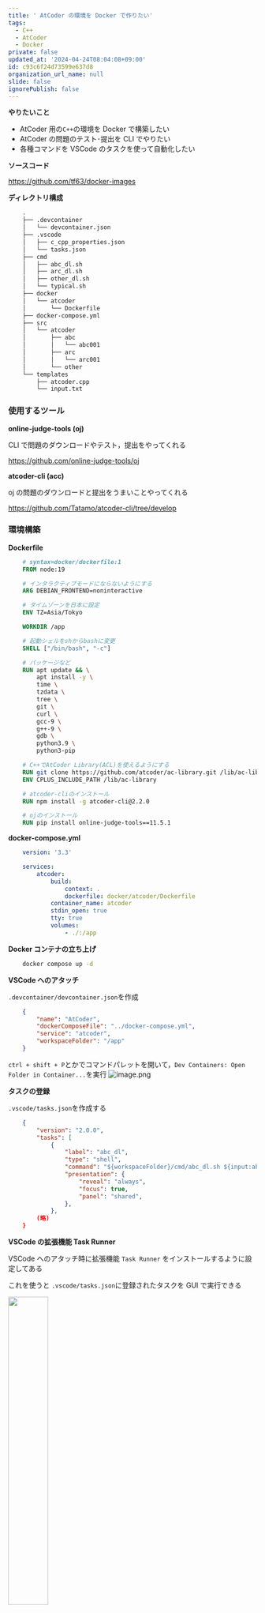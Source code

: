 ```yaml
---
title: ' AtCoder の環境を Docker で作りたい'
tags:
  - C++
  - AtCoder
  - Docker
private: false
updated_at: '2024-04-24T08:04:08+09:00'
id: c93c6f24d73599e637d8
organization_url_name: null
slide: false
ignorePublish: false
---
```

**やりたいこと**

- AtCoder 用の`C++`の環境を Docker で構築したい
- AtCoder の問題のテスト･提出を CLI でやりたい
- 各種コマンドを VSCode のタスクを使って自動化したい

**ソースコード**

https://github.com/tf63/docker-images

**ディレクトリ構成**

```bash
    .
    ├── .devcontainer
    │   └── devcontainer.json
    ├── .vscode
    │   ├── c_cpp_properties.json
    │   └── tasks.json
    ├── cmd
    │   ├── abc_dl.sh
    │   ├── arc_dl.sh
    │   ├── other_dl.sh
    │   └── typical.sh
    ├── docker
    │   └── atcoder
    │       └── Dockerfile
    ├── docker-compose.yml
    ├── src
    │   └── atcoder
    │       ├── abc
    │       │   └── abc001
    │       ├── arc
    │       │   └── arc001
    │       └── other
    └── templates
        ├── atcoder.cpp
        └── input.txt
```

### 使用するツール

**online-judge-tools (oj)**

CLI で問題のダウンロードやテスト，提出をやってくれる

https://github.com/online-judge-tools/oj

**atcoder-cli (acc)**

oj の問題のダウンロードと提出をうまいことやってくれる

https://github.com/Tatamo/atcoder-cli/tree/develop

### 環境構築

**Dockerfile**
```Dockerfile
    # syntax=docker/dockerfile:1
    FROM node:19

    # インタラクティブモードにならないようにする
    ARG DEBIAN_FRONTEND=noninteractive

    # タイムゾーンを日本に設定
    ENV TZ=Asia/Tokyo

    WORKDIR /app

    # 起動シェルをshからbashに変更
    SHELL ["/bin/bash", "-c"]

    # パッケージなど
    RUN apt update && \
        apt install -y \
        time \
        tzdata \
        tree \
        git \
        curl \
        gcc-9 \
        g++-9 \
        gdb \
        python3.9 \
        python3-pip

    # C++でAtCoder Library(ACL)を使えるようにする
    RUN git clone https://github.com/atcoder/ac-library.git /lib/ac-library
    ENV CPLUS_INCLUDE_PATH /lib/ac-library

    # atcoder-cliのインストール
    RUN npm install -g atcoder-cli@2.2.0

    # ojのインストール
    RUN pip install online-judge-tools==11.5.1
```

**docker-compose.yml**
```docker-compose.yml
    version: '3.3'

    services:
        atcoder:
            build:
                context: .
                dockerfile: docker/atcoder/Dockerfile
            container_name: atcoder
            stdin_open: true
            tty: true
            volumes:
                - ./:/app
```

**Docker コンテナの立ち上げ**

```bash
    docker compose up -d
```

**VSCode へのアタッチ**

`.devcontainer/devcontainer.json`を作成
```devcontainer.json
    {
        "name": "AtCoder",
        "dockerComposeFile": "../docker-compose.yml",
        "service": "atcoder",
        "workspaceFolder": "/app"
    }
```

`ctrl + shift + P`とかでコマンドパレットを開いて，`Dev Containers: Open Folder in Container...`を実行
![image.png](https://qiita-image-store.s3.ap-northeast-1.amazonaws.com/0/3291419/61fe5e2c-603f-b6dc-e90d-2bdc0c79c88e.png)


**タスクの登録**

`.vscode/tasks.json`を作成する

```tasks.json
    {
        "version": "2.0.0",
        "tasks": [
            {
                "label": "abc_dl",
                "type": "shell",
                "command": "${workspaceFolder}/cmd/abc_dl.sh ${input:abc_dl}",
                "presentation": {
                    "reveal": "always",
                    "focus": true,
                    "panel": "shared",
                },
            },
        (略)
    }
```

**VSCode の拡張機能 Task Runner**

VSCode へのアタッチ時に拡張機能 `Task Runner` をインストールするように設定してある

これを使うと `.vscode/tasks.json`に登録されたタスクを GUI で実行できる

  <img src="https://qiita-image-store.s3.ap-northeast-1.amazonaws.com/0/3291419/105806f0-2820-7793-09d0-f988b9e59f55.png" width=40%>

### 初期設定

**acc, oj のログイン**

acc, oj で AtCoder のユーザー名とパスワードを入力してログインする

```bash
    # ダウンロードの確認
    acc check-oj
    # accのログイン
    acc login
    # ojのログイン
    oj login https://beta.atcoder.jp
```

**acc の設定の変更**

デフォルトで全部の問題がダウンロードされるようにしておく

```bash
    acc config default-task-choice all
```

### 問題のダウンロード

vscode のタスク`abc_dl`, `arc_dl`を実行すると，abc, arc 問題のダウンロードができる

- abc 問題のダウンロード -> `src/atcoder/abc/`にダウンロードされる
- arc 問題のダウンロード -> `src/atcoder/arc/`にダウンロードされる

    <img src="https://qiita-image-store.s3.ap-northeast-1.amazonaws.com/0/3291419/66c22cd2-d48f-e1ea-f855-33658a7e8327.png" width=70%>

**結果**

- `abc001/` -> A, B, C, ...問題のディレクトリ
- `abc001/a/test/` -> A 問題のテストケースがダウンロードされる
- `abc001/a/abc001_a.cpp` -> A 問題の解答ファイルが`/app/templates/atcoder.cpp`をコピーして作られる

```bash
└── src/atcoder/abc
　　        　    └── abc001
　　        　        │── a
　　        　        │    ├── abc001_a.cpp
　　        　        │    └── tests
　　        　        │        ├── sample-1.in
　　        　        │        ├── sample-1.out
　　        　        │        ├── sample-2.in
　　        　        │        ├── sample-2.out
　　        　        │        ├── sample-3.in
　　        　        │        └── sample-3.out
　　　　　　　　      　└── b
                    (略)
```

### テストの実行

解答用の cpp ファイルを開いて，vscode のタスク`test`を実行すると，例題でのテストが開始される

![image.png](https://qiita-image-store.s3.ap-northeast-1.amazonaws.com/0/3291419/dc880957-b41e-833b-9504-e030d8249c2d.png)

### 解答の提出

解答用の cpp ファイルを開いて，vscode のタスク`submit`を実行すると，自動で提出できる

(おそらく問題と一緒に作成された`contest.acc.json`をもとに提出先を決めている)

![image.png](https://qiita-image-store.s3.ap-northeast-1.amazonaws.com/0/3291419/df6bfc8f-2f14-a7b2-b466-e3680e1a53e9.png)

警告が出ているが問題ない，指示通り abc1 とか入力すれば OK

AtCoder の提出ページに行けば提出が確認できる

---

以上

---

### おまけ

**acc のインストール先**

`/lib/ac-library`

**c++の formatter の設定**

`.clang-format`でいじる

```.clang-format
    # デフォルト設定
    BasedOnStyle: Chromium
    # インデント幅
    IndentWidth: 4
    # 言語
    Language: Cpp
    Standard: Auto
    # 1行あたりの
    ColumnLimit: 120
```

**解答ファイルのテンプレート**

解答用の cpp ファイルは`./templates/atcoder.cpp`をコピーして作成される

(`./cmd/abc_dl.sh`, `./cmd/arc_dl.sh`で`./templates/atcoder.cpp`をコピーしている)

```cmd/abc_dl.sh
    TEMPLATE="${WORKDIR}/templates/atcoder.cpp"
    (略)
    cp -n $TEMPLATE "${DIRPATH}/$1_${DIRPATH##*/}.cpp"
```

**タスクをコマンドで実行する場合**

```bash
    # 問題のダウンロード
    ./cmd/abc_dl.sh abc123 
    # 解答のテスト
    oj t -d tests/へのパス -c 実行ファイルへのパス
    # 解答の提出
    acc submit 提出するファイルへのパス
```

### 参考

一連の流れ

https://qiita.com/Adaachill/items/3d4ddad56c5c2cc372cd

タスク(compile)

https://iconcreator.hatenablog.com/entry/2021/09/19/200000

タスク(submit, test)

https://blog.knshnb.com/posts/vscode-oj-acl/
